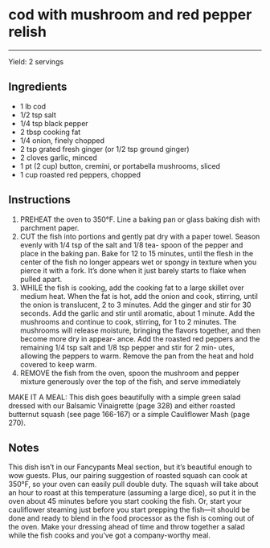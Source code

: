 # cod with mushroom and red pepper relish
---
Yield: 2 servings

## Ingredients
- 1 lb cod
- 1/2 tsp salt
- 1/4 tsp black pepper
- 2 tbsp cooking fat
- 1/4 onion, finely chopped
- 2 tsp grated fresh ginger (or 1/2 tsp ground ginger)
- 2 cloves garlic, minced
- 1 pt (2 cup) button, cremini, or portabella mushrooms, sliced
- 1 cup roasted red peppers, chopped


## Instructions
1. PREHEAT the oven to 350°F. Line a baking pan or glass
baking dish with parchment paper.
2. CUT the fish into portions and gently pat dry with a paper
towel. Season evenly with 1/4 tsp of the salt and 1/8 tea-
spoon of the pepper and place in the baking pan. Bake for
12 to 15 minutes, until the flesh in the center of the fish no
longer appears wet or spongy in texture when you pierce it
with a fork. It’s done when it just barely starts to flake when
pulled apart.
3. WHILE the fish is cooking, add the cooking fat to a large
skillet over medium heat. When the fat is hot, add the
onion and cook, stirring, until the onion is translucent,
2 to 3 minutes. Add the ginger and stir for 30 seconds.
Add the garlic and stir until aromatic, about 1 minute. Add
the mushrooms and continue to cook, stirring, for 1 to 2
minutes. The mushrooms will release moisture, bringing
the flavors together, and then become more dry in appear-
ance. Add the roasted red peppers and the remaining 1/4
tsp salt and 1/8 tsp pepper and stir for 2 min-
utes, allowing the peppers to warm. Remove the pan from
the heat and hold covered to keep warm.
4. REMOVE the fish from the oven, spoon the mushroom and
pepper mixture generously over the top of the fish, and
serve immediately

MAKE IT A MEAL: This dish goes beautifully with a
simple green salad dressed with our Balsamic Vinaigrette
(page 328) and either roasted butternut squash (see page
166-167) or a simple Cauliflower Mash (page 270).


## Notes

This dish isn’t in our Fancypants Meal
section, but it’s beautiful enough to wow
guests. Plus, our pairing suggestion of
roasted squash can cook at 350°F, so
your oven can easily pull double duty. The
squash will take about an hour to roast at
this temperature (assuming a large dice),
so put it in the oven about 45 minutes
before you start cooking the fish. Or, start
your cauliflower steaming just before you
start prepping the fish—it should be done
and ready to blend in the food processor
as the fish is coming out of the oven. Make
your dressing ahead of time and throw
together a salad while the fish cooks and
you’ve got a company-worthy meal.
